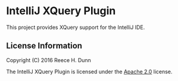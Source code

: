 # IntelliJ XQuery Plugin

This project provides XQuery support for the IntelliJ IDE.

## License Information

Copyright (C) 2016 Reece H. Dunn

The IntelliJ XQuery Plugin is licensed under the [Apache 2.0](LICENSE)
license.
